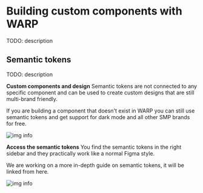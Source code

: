 # Building custom components with WARP
TODO: description

## Semantic tokens
TODO: description

**Custom components and design**
Semantic tokens are not connected to any specific component and can be used to create custom designs that are still multi-brand friendly.

If you are building a component that doesn't exist in WARP you can still use semantic tokens and get support for dark mode and all other SMP brands for free.

![img info](https://i.imgur.com/OvMZBs9.jpg)

**Access the semantic tokens**
You find the semantic tokens in the right sidebar and they practically work like a normal Figma style.

We are working on a more in-depth guide on semantic tokens, it will be linked from here.

![img info](https://i.imgur.com/OvMZBs9.jpg)
